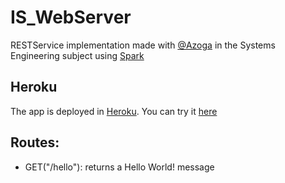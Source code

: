 # IS_WebServer

   RESTService implementation made with [@Azoga](https://github.com/Azoga) in the Systems Engineering subject using [Spark](http://sparkjava.com/)

## Heroku

   The app is deployed in [Heroku](https://www.heroku.com/). You can try it [here](https://is-webserver.herokuapp.com)

## Routes:
    
   * GET("/hello"): returns a Hello World! message
      